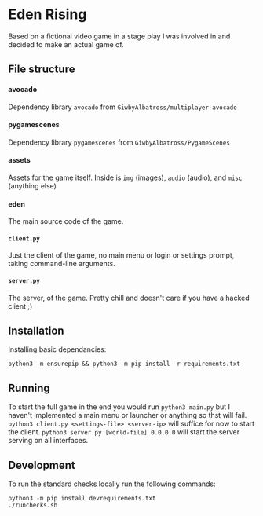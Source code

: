 # Eden Rising

Based on a fictional video game in a stage play I was involved in and decided to make an actual game of.

## File structure

#### avocado
Dependency library `avocado` from `GiwbyAlbatross/multiplayer-avocado`

#### pygamescenes
Dependency library `pygamescenes` from `GiwbyAlbatross/PygameScenes`

#### assets
Assets for the game itself. Inside is `img` (images), `audio` (audio), and `misc` (anything else)

#### eden
The main source code of the game.

#### `client.py`
Just the client of the game, no main menu or login or settings prompt, taking command-line arguments.

#### `server.py`
The server, of the game. Pretty chill and doesn't care if you have a hacked client ;)

## Installation

Installing basic dependancies:
```
python3 -m ensurepip && python3 -m pip install -r requirements.txt
```

## Running

To start the full game in the end you would run `python3 main.py` but I haven't implemented a main menu or launcher or anything so thst will fail. `python3 client.py <settings-file> <server-ip>` will suffice for now to start the client. `python3 server.py [world-file] 0.0.0.0` will start the server serving on all interfaces.

## Development

To run the standard checks locally run the following commands:
```
python3 -m pip install devrequirements.txt
./runchecks.sh
```